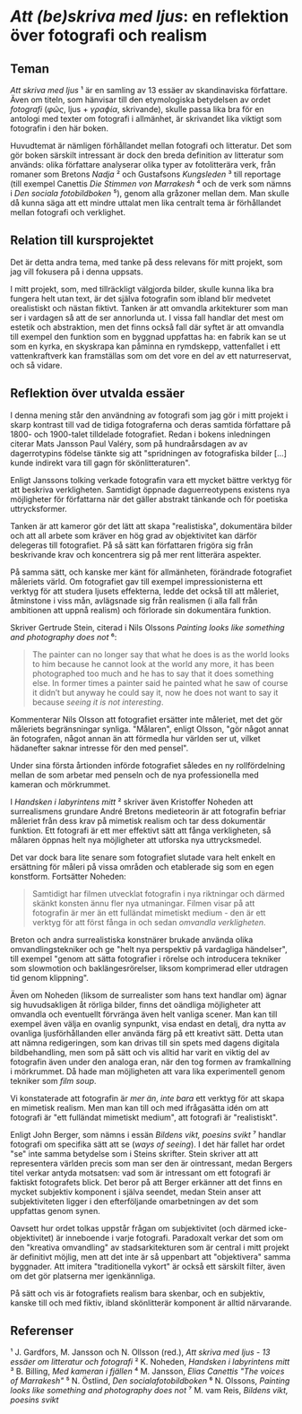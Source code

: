 # _Att (be)skriva med ljus_: en reflektion över fotografi och realism

## Teman
_Att skriva med ljus_ ¹ är en samling av 13 essäer av skandinaviska författare. Även om titeln, som hänvisar till den etymologiska betydelsen av ordet _fotografi_ (_φῶς_, ljus + _γραϕία_, skrivande), skulle passa lika bra för en antologi med texter om fotografi i allmänhet, är skrivandet lika viktigt som fotografin i den här boken.

Huvudtemat är nämligen förhållandet mellan fotografi och litteratur. 
Det som gör boken särskilt intressant är dock den breda definition av litteratur som används: olika författare analyserar olika typer av fotolitterära verk, från romaner som Bretons _Nadja_ ² och Gustafsons _Kungsleden_ ³ till reportage (till exempel Canettis _Die Stimmen von Marrakesh_ ⁴ och de verk som nämns i _Den sociala fotobildboken_ ⁵), genom alla gråzoner mellan dem. Man skulle då kunna säga att ett mindre uttalat men lika centralt tema är förhållandet mellan fotografi och verklighet. 

## Relation till kursprojektet
Det är detta andra tema, med tanke på dess relevans för mitt projekt, som jag vill fokusera på i denna uppsats. 

I mitt projekt, som, med tillräckligt välgjorda bilder, skulle kunna lika bra fungera helt utan text, är det själva fotografin som ibland blir medvetet orealistiskt och nästan fiktivt. 
Tanken är att omvandla arkitekturer som man ser i vardagen så att de ser annorlunda ut. 
I vissa fall handlar det mest om estetik och abstraktion, men det finns också fall där syftet är att omvandla till exempel den funktion som en byggnad uppfattas ha: en fabrik kan se ut som en kyrka, en skyskrapa kan påminna en rymdskepp, vattenfallet i ett vattenkraftverk kan framställas som om det vore en del av ett naturreservat, och så vidare. 

## Reflektion över utvalda essäer
I denna mening står den användning av fotografi som jag gör i mitt projekt i skarp kontrast till vad de tidiga fotograferna och deras samtida författare på 1800- och 1900-talet tilldelade fotografiet. 
Redan i bokens inledningen citerar Mats Jansson Paul Valéry, som på hundraårsdagen av av dagerrotypins födelse tänkte sig att "spridningen av fotografiska bilder [...] kunde indirekt vara till gagn för skönlitteraturen".

Enligt Janssons tolking verkade fotografin vara ett mycket bättre verktyg för att beskriva verkligheten. Samtidigt öppnade daguerreotypens existens nya möjligheter för författarna när det gäller abstrakt tänkande och för poetiska uttrycksformer.

Tanken är att kameror gör det lätt att skapa "realistiska", dokumentära bilder och att all arbete som kräver en hög grad av objektivitet kan därför delegeras till fotografiet. 
På så sätt kan författaren frigöra sig från beskrivande krav och koncentrera sig på mer rent litterära aspekter.

På samma sätt, och kanske mer känt för allmänheten, förändrade fotografiet måleriets värld.
Om fotografiet gav till exempel impressionisterna ett verktyg för att studera ljusets effekterna, ledde det också till att måleriet, åtminstone i viss mån, avlägsnade sig från realismen (i alla fall från ambitionen att uppnå realism) och förlorade sin dokumentära funktion.

Skriver Gertrude Stein, citerad i Nils Olssons _Painting looks like something and photography does not_ ⁶:

> The painter can no longer say that what he does is as the world looks to him because he cannot look at the world any more, it has been photographed too much and he has to say that it does something else. In former times a painter said he painted what he saw of course it didn’t but anyway he could say it, now he does not want to say it because _seeing it is not interesting_.

Kommenterar Nils Olsson att fotografiet ersätter inte måleriet, met det gör måleriets begränsningar synliga. "Målaren", enligt Olsson, "gör något annat än fotografen, något annan än att förmedla hur världen ser ut, vilket hädanefter saknar intresse för den med pensel".

Under sina första årtionden införde fotografiet således en ny rollfördelning mellan de som arbetar med penseln och de nya professionella med kameran och mörkrummet.

I _Handsken i labyrintens mitt_ ² skriver även Kristoffer Noheden att  surrealismens grundare André Bretons medieteorin är att fotografin befriar måleriet från dess krav på mimetisk realism och tar dess dokumentär funktion. Ett fotografi är ett mer effektivt sätt att fånga verkligheten, så målaren öppnas helt nya möjligheter att utforska nya uttrycksmedel.

Det var dock bara lite senare som fotografiet slutade vara helt enkelt en ersättning för måleri på vissa områden och etablerade sig som en egen konstform.
Fortsätter Noheden:

> Samtidigt har filmen utvecklat fotografin i nya riktningar och därmed skänkt konsten ännu fler nya utmaningar. Filmen visar på att fotografin är mer än ett fulländat mimetiskt medium - den är ett verktyg för att först fånga in och sedan _omvandla verkligheten_. 

Breton och andra surrealistiska konstnärer brukade använda olika omvandlingstekniker och ge "helt nya perspektiv på vardagliga händelser", till exempel "genom att sätta fotografier i rörelse och introducera tekniker som slowmotion och baklängesrörelser, liksom komprimerad eller utdragen tid genom klippning".

Även om Noheden (liksom de surrealister som hans text handlar om)  ägnar sig huvudsakligen åt rörliga bilder, finns det oändliga möjligheter att omvandla och eventuellt förvränga även helt vanliga scener. Man kan till exempel även välja en ovanlig synpunkt, visa endast en detalj, dra nytta av ovanliga ljusförhållanden eller använda färg på ett kreativt sätt.
Detta utan att nämna redigeringen, som kan drivas till sin spets med dagens digitala bildbehandling, men som på sätt och vis alltid har varit en viktig del av fotografin även under den analoga eran, när den tog formen av framkallning i mörkrummet. 
Då hade man möjligheten att vara lika experimentell genom tekniker som _film soup_.

Vi konstaterade att fotografin är _mer än_, _inte bara_ ett verktyg för att skapa en mimetisk realism. 
Men man kan till och med ifrågasätta idén om att fotografi är "ett fulländat mimetiskt medium", att fotografi är "realistiskt".

Enligt John Berger, som nämns i essän _Bildens vikt, poesins svikt_ ⁷ handlar fotografi om specifika sätt att se (_ways of seeing_). 
I det här fallet har ordet "se" inte samma betydelse som i Steins skrifter. Stein skriver att att representera världen precis som man ser den är ointressant, medan Bergers titel verkar antyda motsatsen: vad som är intressant om ett fotografi är faktiskt fotografets blick.
Det beror på att Berger erkänner att det finns en mycket subjektiv komponent i själva seendet, medan Stein anser att subjektiviteten ligger i den efterföljande omarbetningen av det som uppfattas genom synen.

Oavsett hur ordet tolkas uppstår frågan om subjektivitet (och därmed icke-objektivitet) är inneboende i varje fotografi.
Paradoxalt verkar det som om den "kreativa omvandling" av stadsarkitekturen som är central i mitt projekt är definitivt möjlig, men att det inte är så uppenbart att "objektivera" samma byggnader.
Att imitera "traditionella vykort" är också ett särskilt filter, även om det gör platserna mer igenkännliga.

På sätt och vis är fotografiets realism bara skenbar, och en subjektiv, kanske till och med fiktiv, ibland skönlitterär komponent är alltid närvarande.

## Referenser
¹ J. Gardfors, M. Jansson och N. Ollsson (red.), _Att skriva med ljus - 13 essäer om litteratur och fotografi_
² K. Noheden, _Handsken i labyrintens mitt_
³ B. Billing, _Med kameran i fjällen_
⁴ M. Jansson, _Elias Canettis "The voices of Marrakesh"_
⁵ N. Östlind, _Den socialafotobildboken_
⁶ N. Olssons, _Painting looks like something and photography does not_
⁷ M. vam Reis, _Bildens vikt, poesins svikt_
